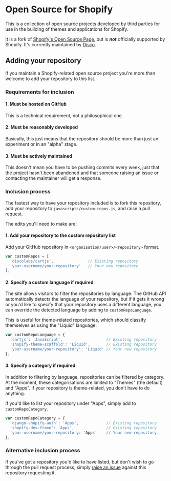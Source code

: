 Open Source for Shopify
=======================
This is a collection of open source projects developed by third parties for use
in the building of themes and applications for Shopify.  

It is a fork of [Shopify's Open Source Page][], but is ***not*** officially
supported by Shopify. It's currently maintained by [Disco][].


## Adding your repository
If you maintain a Shopify-related open source project you're more than welcome
to add your repository to this list.

### Requirements for inclusion

#### 1. Must be hosted on GitHub
This is a technical requirement, not a philosophical one.

#### 2. Must be reasonably developed
Basically, this just means that the repository should be more than just an
experiment or in an "alpha" stage.
 
#### 3. Must be actively maintained
This doesn't mean you have to be pushing commits every week, just that the
project hasn't been abandoned and that someone raising an issue or contacting
the maintainer will get a response.

### Inclusion process
The fastest way to have your repository included is to fork this repository,
add your repository to `javascripts/custom-repos.js`, and raise a pull request.

The edits you'll need to make are:

#### 1. Add your repository to the custom repository list
Add your GitHub repository in `<organisation/user>/<repository>` format.

```js
var customRepos = [
  'discolabs/cartjs',               // Existing repository
  'your-username/your-repository'   // Your new repository
];
```

#### 2. Specify a custom language if required
The site allows visitors to filter the repositories by language. The GitHub API
automatically detects the language of your repository, but if it gets it wrong
or you'd like to specify that your repository uses a different language, you
can override the detected language by adding to `customRepoLanguage`.

This is useful for theme-related repositories, which should classify themselves
as using the "Liquid" language.

```js
var customRepoLanguage = {
  'cartjs': 'JavaScript',                   // Existing repository
  'shopify-theme-scaffold': 'Liquid',       // Existing repository
  'your-username/your-repository': 'Liquid' // Your new repository
};
```

#### 3. Specify a category if required
In addition to filtering by language, repositories can be filtered by category.
At the moment, these categorisations are limited to "Themes" (the default) and
"Apps". If your repository is theme-related, you don't have to do anything.

If you'd like to list your repository under "Apps", simply add to
`customRepoCategory`.
  
```js
var customRepoCategory = {
  'django-shopify-auth': 'Apps',            // Existing repository
  'shopify-dev-frame': 'Apps',              // Existing repository
  'your-username/your-repository: 'Apps'    // Your new repository
};
```

### Alternative inclusion process
If you've got a repository you'd like to have listed, but don't wish to go
through the pull request process, simply [raise an issue][] against this
repository requesting it.


[Shopify's Open Source Page]: http://shopify.github.io/
[Disco]: http://discolabs.com
[raise an issue]: https://github.com/discolabs/opensourceforshopify.com/issues

